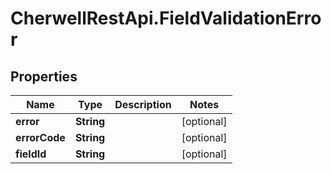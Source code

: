 # CherwellRestApi.FieldValidationError

## Properties
Name | Type | Description | Notes
------------ | ------------- | ------------- | -------------
**error** | **String** |  | [optional] 
**errorCode** | **String** |  | [optional] 
**fieldId** | **String** |  | [optional] 



